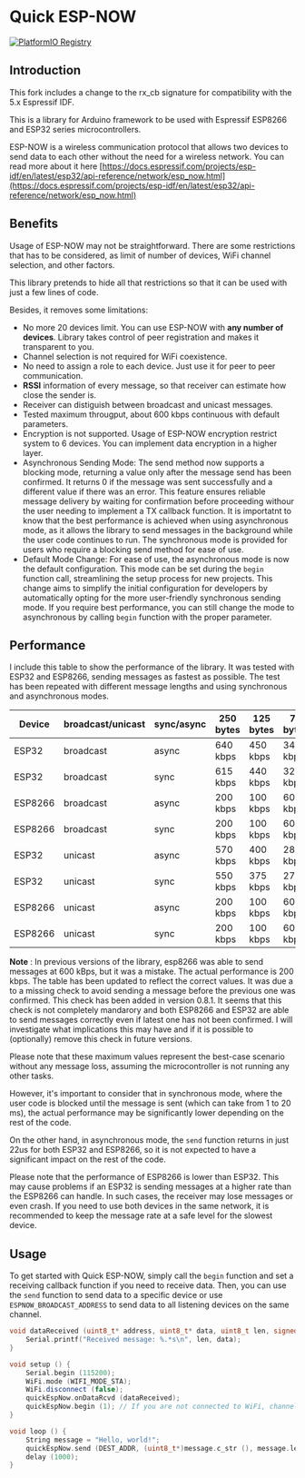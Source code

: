 # Quick ESP-NOW

[![PlatformIO Registry](https://badges.registry.platformio.org/packages/gmag11/library/QuickEspNow.svg)](https://registry.platformio.org/libraries/gmag11/QuickEspNow)

## Introduction

This fork includes a change to the rx_cb signature for compatibility with the 5.x Espressif IDF.

This is a library for Arduino framework to be used with Espressif ESP8266 and ESP32 series microcontrollers.

ESP-NOW is a wireless communication protocol that allows two devices to send data to each other without the need for a wireless network. You can read more about it here [https://docs.espressif.com/projects/esp-idf/en/latest/esp32/api-reference/network/esp_now.html](https://docs.espressif.com/projects/esp-idf/en/latest/esp32/api-reference/network/esp_now.html)

## Benefits

Usage of ESP-NOW may not be straightforward. There are some restrictions that has to be considered, as limit of number of devices, WiFi channel selection, and other factors.

This library pretends to hide all that restrictions so that it can be used with just a few lines of code.

Besides, it removes some limitations:

- No more 20 devices limit. You can use ESP-NOW with **any number of devices**. Library takes control of peer registration and makes it transparent to you.
- Channel selection is not required for WiFi coexistence.
- No need to assign a role to each device. Just use it for peer to peer communication.
- **RSSI** information of every message, so that receiver can estimate how close the sender is.
- Receiver can distiguish between broadcast and unicast messages.
- Tested maximum througput, about 600 kbps continuous with default parameters.
- Encryption is not supported. Usage of ESP-NOW encryption restrict system to 6 devices. You can implement data encryption in a higher layer.
- Asynchronous Sending Mode: The send method now supports a blocking mode, returning a value only after the message send has been confirmed. It returns 0 if the message was sent successfully and a different value if there was an error. This feature ensures reliable message delivery by waiting for confirmation before proceeding withour the user needing to implement a TX callback function.
It is importatnt to know that the best performance is achieved when using asynchronous mode, as it allows the library to send messages in the background while the user code continues to run. The synchronous mode is provided for users who require a blocking send method for ease of use.
- Default Mode Change: For ease of use, the asynchronous mode is now the default configuration. This mode can be set during the `begin` function call, streamlining the setup process for new projects. This change aims to simplify the initial configuration for developers by automatically opting for the more user-friendly synchronous sending mode. If you require best performance, you can still change the mode to asynchronous by calling `begin` function with the proper parameter.

## Performance

I include this table to show the performance of the library. It was tested with ESP32 and ESP8266, sending messages as fastest as possible. The test has been repeated with different message lengths and using synchronous and asynchronous modes.

| Device | broadcast/unicast | sync/async | 250 bytes | 125 bytes | 75 bytes | 35 bytes |  12 bytes |
|--------|-------------------|------------|-----------|-----------|----------|----------|-----------|
| ESP32  |  broadcast        | async      | 640 kbps  | 450 kbps  | 340 kbps | 190 kbps |  75 kbps  |
| ESP32  |  broadcast        | sync       | 615 kbps  | 440 kbps  | 320 kbps | 180 kbps |  73 kbps  |
| ESP8266|  broadcast        | async      | 200 kbps  | 100 kbps  |  60 kbps |  28 kbps | 9.5 kbps  |
| ESP8266|  broadcast        | sync       | 200 kbps  | 100 kbps  |  60 kbps |  28 kbps | 9.5 kbps  |
| ESP32  |  unicast          | async      | 570 kbps  | 400 kbps  | 285 kbps | 160 kbps |  60 kbps  |
| ESP32  |  unicast          | sync       | 550 kbps  | 375 kbps  | 270 kbps | 150 kbps |  57 kbps  |
| ESP8266|  unicast          | async      | 200 kbps  | 100 kbps  |  60 kbps |  28 kbps | 9.5 kbps  |
| ESP8266|  unicast          | sync       | 200 kbps  | 100 kbps  |  60 kbps |  28 kbps | 9.5 kbps  |

**Note** : In previous versions of the library, esp8266 was able to send messages at 600 kBps, but it was a mistake. The actual performance is 200 kbps. The table has been updated to reflect the correct values. It was due a to a missing check to avoid sending a message before the previous one was confirmed. This check has been added in version 0.8.1.
It seems that this check is not completely mandarory and both ESP8266 and ESP32 are able to send messages correctly even if latest one has not been confirmed. I will investigate what implications this may have and if it is possible to (optionally) remove this check in future versions.

Please note that these maximum values represent the best-case scenario without any message loss, assuming the microcontroller is not running any other tasks.

However, it's important to consider that in synchronous mode, where the user code is blocked until the message is sent (which can take from 1 to 20 ms), the actual performance may be significantly lower depending on the rest of the code.

On the other hand, in asynchronous mode, the `send` function returns in just 22us for both ESP32 and ESP8266, so it is not expected to have a significant impact on the rest of the code.

Please note that the performance of ESP8266 is lower than ESP32. This may cause problems if an ESP32 is sending messages at a higher rate than the ESP8266 can handle. In such cases, the receiver may lose messages or even crash. If you need to use both devices in the same network, it is recommended to keep the message rate at a safe level for the slowest device.

## Usage

To get started with Quick ESP-NOW, simply call the `begin` function and set a receiving callback function if you need to receive data. Then, you can use the `send` function to send data to a specific device or use `ESPNOW_BROADCAST_ADDRESS` to send data to all listening devices on the same channel.

```C++
void dataReceived (uint8_t* address, uint8_t* data, uint8_t len, signed int rssi, bool broadcast) {
    Serial.printf("Received message: %.*s\n", len, data);
}

void setup () {
    Serial.begin (115200);
    WiFi.mode (WIFI_MODE_STA);
    WiFi.disconnect (false);
    quickEspNow.onDataRcvd (dataReceived);
    quickEspNow.begin (1); // If you are not connected to WiFi, channel should be specified
}

void loop () {
    String message = "Hello, world!";
    quickEspNow.send (DEST_ADDR, (uint8_t*)message.c_str (), message.length ());
    delay (1000);
}
```
